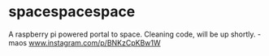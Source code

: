 # spacespacespace
A raspberry pi powered portal to space. Cleaning code, will be up shortly. -maos
www.instagram.com/p/BNKzCpKBw1W
